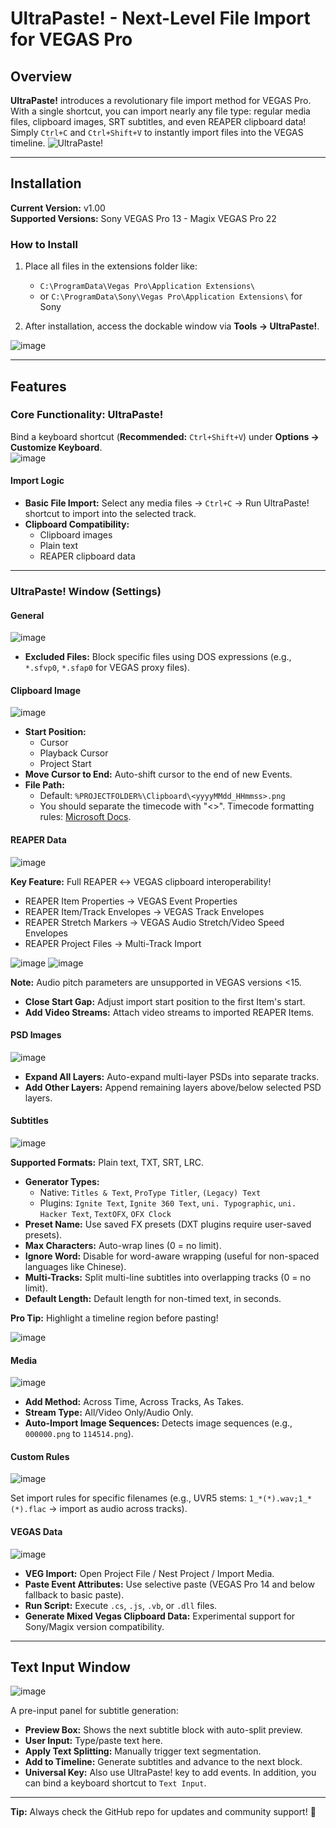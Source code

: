 # UltraPaste! - Next-Level File Import for VEGAS Pro

## Overview
**UltraPaste!** introduces a revolutionary file import method for VEGAS Pro. With a single shortcut, you can import nearly any file type: regular media files, clipboard images, SRT subtitles, and even REAPER clipboard data! Simply `Ctrl+C` and `Ctrl+Shift+V` to instantly import files into the VEGAS timeline.
![UltraPaste!](https://github.com/user-attachments/assets/23d6db4a-f341-463b-b64e-f2c588bbd7dd)

---

## Installation
**Current Version:** v1.00  
**Supported Versions:** Sony VEGAS Pro 13 - Magix VEGAS Pro 22  

### How to Install
1. Place all files in the extensions folder like:  
   - `C:\ProgramData\Vegas Pro\Application Extensions\`  
   - or `C:\ProgramData\Sony\Vegas Pro\Application Extensions\` for Sony

2. After installation, access the dockable window via **Tools → UltraPaste!**.

![image](https://github.com/user-attachments/assets/bbfa688e-4b82-4ff7-a5ee-3ebcf043251a)

---

## Features

### Core Functionality: UltraPaste!  
Bind a keyboard shortcut (**Recommended:** `Ctrl+Shift+V`) under **Options → Customize Keyboard**.  
![image](https://github.com/user-attachments/assets/5599b05b-61f5-44b2-be87-4508c2f01320)


#### Import Logic
- **Basic File Import:** Select any media files → `Ctrl+C` → Run UltraPaste! shortcut to import into the selected track.  
- **Clipboard Compatibility:**  
  - Clipboard images  
  - Plain text  
  - REAPER clipboard data  

---

### UltraPaste! Window (Settings)

#### General
![image](https://github.com/user-attachments/assets/36f9eb2b-06ec-4f08-bfe6-3eb71d261796)

- **Excluded Files:** Block specific files using DOS expressions (e.g., `*.sfvp0`, `*.sfap0` for VEGAS proxy files).  

#### Clipboard Image
![image](https://github.com/user-attachments/assets/3c604869-eae5-4152-8f18-71b5503f8a86)

- **Start Position:**  
  - Cursor  
  - Playback Cursor  
  - Project Start  
- **Move Cursor to End:** Auto-shift cursor to the end of new Events.  
- **File Path:**  
  - Default: `%PROJECTFOLDER%\Clipboard\<yyyyMMdd_HHmmss>.png`
  - You should separate the timecode with "<>". Timecode formatting rules: [Microsoft Docs](https://learn.microsoft.com/zh-cn/dotnet/api/system.datetime.tostring).  

#### REAPER Data
![image](https://github.com/user-attachments/assets/aba0e536-c9ec-465a-bd00-35dbf1cef250)

**Key Feature:** Full REAPER ↔ VEGAS clipboard interoperability!  
- REAPER Item Properties → VEGAS Event Properties  
- REAPER Item/Track Envelopes → VEGAS Track Envelopes  
- REAPER Stretch Markers → VEGAS Audio Stretch/Video Speed Envelopes  
- REAPER Project Files → Multi-Track Import

![image](https://github.com/user-attachments/assets/f77a8510-6720-4593-8107-45de00f59034)
![image](https://github.com/user-attachments/assets/a5f68512-8669-4063-9b51-c73dbe866e0a)

**Note:** Audio pitch parameters are unsupported in VEGAS versions <15.

 
- **Close Start Gap:** Adjust import start position to the first Item's start.  
- **Add Video Streams:** Attach video streams to imported REAPER Items.  

#### PSD Images
![image](https://github.com/user-attachments/assets/c2d4b2fb-2d11-4811-814c-7526ed159257)

- **Expand All Layers:** Auto-expand multi-layer PSDs into separate tracks.  
- **Add Other Layers:** Append remaining layers above/below selected PSD layers.  

#### Subtitles
![image](https://github.com/user-attachments/assets/5e041e53-515e-4133-b623-ff1941626647)

**Supported Formats:** Plain text, TXT, SRT, LRC.  
- **Generator Types:**  
  - Native: `Titles & Text`, `ProType Titler`, `(Legacy) Text` 
  - Plugins: `Ignite Text`, `Ignite 360 Text`, `uni. Typographic`, `uni. Hacker Text`, `TextOFX`, `OFX Clock`  
- **Preset Name:** Use saved FX presets (DXT plugins require user-saved presets).  
- **Max Characters:** Auto-wrap lines (0 = no limit).  
- **Ignore Word:** Disable for word-aware wrapping (useful for non-spaced languages like Chinese).  
- **Multi-Tracks:** Split multi-line subtitles into overlapping tracks (0 = no limit).  
- **Default Length:** Default length for non-timed text, in seconds.  

**Pro Tip:** Highlight a timeline region before pasting!  

![image](https://github.com/user-attachments/assets/0e65cd30-e33b-4685-b07b-2958d095b261)

#### Media
![image](https://github.com/user-attachments/assets/4d555933-29c3-4ade-8d9d-83db4181d98d)

- **Add Method:** Across Time, Across Tracks, As Takes.  
- **Stream Type:** All/Video Only/Audio Only.  
- **Auto-Import Image Sequences:** Detects image sequences (e.g., `000000.png` to `114514.png`).  

#### Custom Rules
![image](https://github.com/user-attachments/assets/5f5ccb9e-0a78-471c-80a4-56ea362c27b0)

Set import rules for specific filenames (e.g., UVR5 stems: `1_*(*).wav;1_*(*).flac` → import as audio across tracks).  

#### VEGAS Data
![image](https://github.com/user-attachments/assets/31ba5f02-bded-4415-8605-852e008f60d4)

- **VEG Import:** Open Project File / Nest Project / Import Media.  
- **Paste Event Attributes:** Use selective paste (VEGAS Pro 14 and below fallback to basic paste).  
- **Run Script:** Execute `.cs`, `.js`, `.vb`, or `.dll` files.  
- **Generate Mixed Vegas Clipboard Data:** Experimental support for Sony/Magix version compatibility.  

---

## Text Input Window  
![image](https://github.com/user-attachments/assets/0416f3cc-bdcd-48fd-af6e-0234275c6b13)

A pre-input panel for subtitle generation:  
- **Preview Box:** Shows the next subtitle block with auto-split preview.  
- **User Input:** Type/paste text here.  
- **Apply Text Splitting:** Manually trigger text segmentation.  
- **Add to Timeline:** Generate subtitles and advance to the next block.
- **Universal Key:** Also use UltraPaste! key to add events. In addition, you can bind a keyboard shortcut to `Text Input`.
  
---

**Tip:** Always check the GitHub repo for updates and community support! 🚀  
